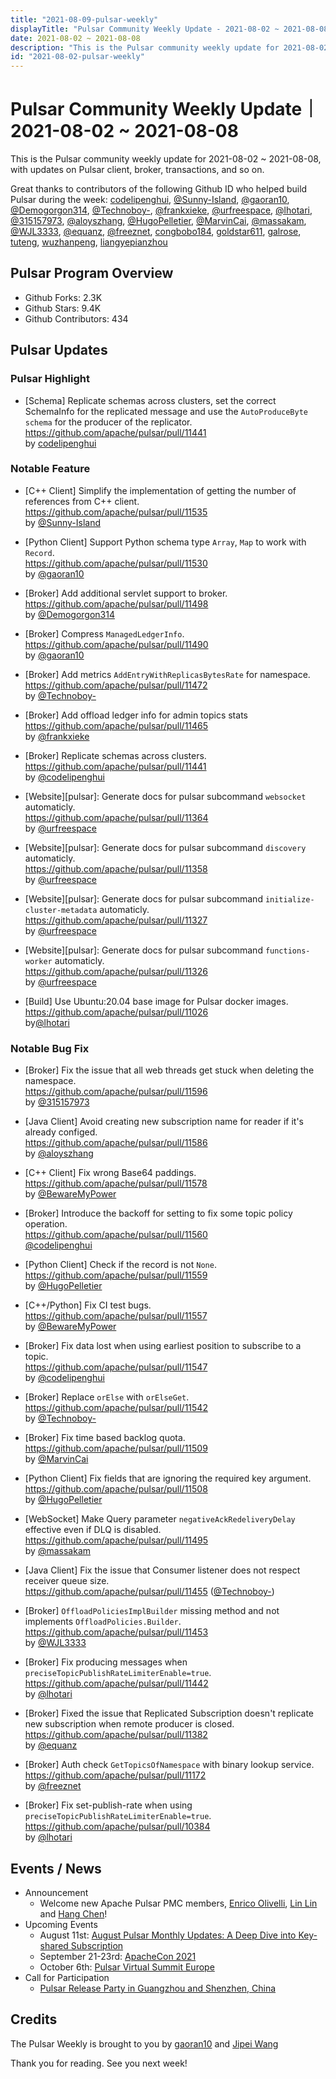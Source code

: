 ```yaml
---
title: "2021-08-09-pulsar-weekly"
displayTitle: "Pulsar Community Weekly Update - 2021-08-02 ~ 2021-08-08"
date: 2021-08-02 ~ 2021-08-08
description: "This is the Pulsar community weekly update for 2021-08-02 ~ 2021-08-08, with updates on Pulsar client, broker, transactions, and so on."
id: "2021-08-02-pulsar-weekly"
---
```


# Pulsar Community Weekly Update｜ 2021-08-02 ~ 2021-08-08

This is the Pulsar community weekly update for 2021-08-02 ~ 2021-08-08, with updates on Pulsar client, broker, transactions, and so on.

Great thanks to contributors of the following Github ID who helped build Pulsar during the week: [codelipenghui](https://github.com/codelipenghui), [@Sunny-Island](https://github.com/Sunny-Island), [@gaoran10](https://github.com/gaoran10), [@Demogorgon314](https://github.com/Demogorgon314), [@Technoboy-](https://github.com/Technoboy-), [@frankxieke](https://github.com/frankxieke), [@urfreespace](https://github.com/urfreespace), [@lhotari](https://github.com/lhotari), [@315157973](https://github.com/315157973), [@aloyszhang](https://github.com/aloyszhang), [@HugoPelletier](https://github.com/HugoPelletier), [@MarvinCai](https://github.com/MarvinCai), [@massakam](https://github.com/massakam), [@WJL3333](https://github.com/WJL3333), [@equanz](https://github.com/equanz), [@freeznet](https://github.com/freeznet), [congbobo184](https://github.com/congbobo184),  [goldstar611](https://github.com/goldstar611), [galrose](https://github.com/galrose),  [tuteng](https://github.com/tuteng), [wuzhanpeng](https://github.com/wuzhanpeng), [liangyepianzhou](https://github.com/liangyepianzhou)

## Pulsar Program Overview
- Github Forks: 2.3K
- Github Stars: 9.4K
- Github Contributors: 434

## Pulsar Updates



### Pulsar Highlight

- [Schema] Replicate schemas across clusters, set the correct SchemaInfo for the replicated message and use
the `AutoProduceByte schema` for the producer of the replicator. 
<br>https://github.com/apache/pulsar/pull/11441
<br>by [codelipenghui](https://github.com/codelipenghui)
    

### Notable Feature

- [C++ Client] Simplify the implementation of getting the number of references from C++ client.
<br>https://github.com/apache/pulsar/pull/11535
<br>by [@Sunny-Island](https://github.com/Sunny-Island)

- [Python Client] Support Python schema type `Array`, `Map` to work with `Record`.
<br>https://github.com/apache/pulsar/pull/11530 
<br>by [@gaoran10](https://github.com/gaoran10)

- [Broker] Add additional servlet support to broker.
<br>https://github.com/apache/pulsar/pull/11498 
<br>by [@Demogorgon314](https://github.com/Demogorgon314)

- [Broker] Compress `ManagedLedgerInfo`.
<br>https://github.com/apache/pulsar/pull/11490 
<br>by [@gaoran10](https://github.com/gaoran10)

- [Broker] Add metrics `AddEntryWithReplicasBytesRate` for namespace.
<br>https://github.com/apache/pulsar/pull/11472 
<br>by [@Technoboy-](https://github.com/Technoboy-)

- [Broker] Add offload ledger info for admin topics stats
<br>https://github.com/apache/pulsar/pull/11465 
<br>by [@frankxieke](https://github.com/frankxieke)

- [Broker] Replicate schemas across clusters.
<br>https://github.com/apache/pulsar/pull/11441 
<br>by [@codelipenghui](https://github.com/codelipenghui)

- [Website][pulsar]: Generate docs for pulsar subcommand `websocket` automaticly.
<br>https://github.com/apache/pulsar/pull/11364 
<br>by [@urfreespace](https://github.com/urfreespace)

- [Website][pulsar]: Generate docs for pulsar subcommand `discovery` automaticly.
<br>https://github.com/apache/pulsar/pull/11358 
<br>by [@urfreespace](https://github.com/urfreespace)

- [Website][pulsar]: Generate docs for pulsar subcommand `initialize-cluster-metadata` automaticly.
<br>https://github.com/apache/pulsar/pull/11327 
<br>by [@urfreespace](https://github.com/urfreespace)

- [Website][pulsar]: Generate docs for pulsar subcommand `functions-worker` automaticly.
<br>https://github.com/apache/pulsar/pull/11326 
<br>by [@urfreespace](https://github.com/urfreespace)

- [Build] Use Ubuntu:20.04 base image for Pulsar docker images.
<br>https://github.com/apache/pulsar/pull/11026 
<br>by[@lhotari](https://github.com/lhotari)

### Notable Bug Fix

- [Broker] Fix the issue that all web threads get stuck when deleting the namespace.
<br>https://github.com/apache/pulsar/pull/11596 
<br>by [@315157973](https://github.com/315157973)

- [Java Client] Avoid creating new subscription name for reader if it's already configed.
<br>https://github.com/apache/pulsar/pull/11586 
<br>by [@aloyszhang](https://github.com/aloyszhang)

- [C++ Client] Fix wrong Base64 paddings.
<br>https://github.com/apache/pulsar/pull/11578 
<br>by [@BewareMyPower](https://github.com/BewareMyPower)

- [Broker] Introduce the backoff for setting to fix some topic policy operation.
<br>https://github.com/apache/pulsar/pull/11560 
<br>[@codelipenghui](https://github.com/codelipenghui)

- [Python Client] Check if the record is not `None`.
<br>https://github.com/apache/pulsar/pull/11559 
<br>by [@HugoPelletier](https://github.com/HugoPelletier)

- [C++/Python] Fix CI test bugs.
<br>https://github.com/apache/pulsar/pull/11557 
<br>by [@BewareMyPower](https://github.com/BewareMyPower)

- [Broker] Fix data lost when using earliest position to subscribe to a topic.
<br>https://github.com/apache/pulsar/pull/11547 
<br>by [@codelipenghui](https://github.com/codelipenghui)

- [Broker] Replace `orElse` with `orElseGet`.
<br>https://github.com/apache/pulsar/pull/11542 
<br>by [@Technoboy-](https://github.com/Technoboy-)

- [Broker] Fix time based backlog quota.
<br>https://github.com/apache/pulsar/pull/11509
<br>by [@MarvinCai](https://github.com/MarvinCai)

- [Python Client] Fix fields that are ignoring the required key argument.
<br>https://github.com/apache/pulsar/pull/11508 
<br>by [@HugoPelletier](https://github.com/HugoPelletier)

- [WebSocket] Make Query parameter `negativeAckRedeliveryDelay` effective even if DLQ is disabled.
<br>https://github.com/apache/pulsar/pull/11495 
<br>by [@massakam](https://github.com/massakam)

- [Java Client] Fix the issue that Consumer listener does not respect receiver queue size.
<br>https://github.com/apache/pulsar/pull/11455 ([@Technoboy-](https://github.com/Technoboy-))

- [Broker] `OffloadPoliciesImplBuilder` missing method and not implements `OffloadPolicies.Builder`.
<br>https://github.com/apache/pulsar/pull/11453 
<br>by [@WJL3333](https://github.com/WJL3333)

- [Broker] Fix producing messages when `preciseTopicPublishRateLimiterEnable=true`.
<br>https://github.com/apache/pulsar/pull/11442 
<br>by [@lhotari](https://github.com/lhotari)

- [Broker] Fixed the issue that Replicated Subscription doesn't replicate new subscription when remote producer is closed.
<br>https://github.com/apache/pulsar/pull/11382 
<br>by [@equanz](https://github.com/equanz)

- [Broker] Auth check `GetTopicsOfNamespace` with binary lookup service.
<br>https://github.com/apache/pulsar/pull/11172 
<br>by [@freeznet](https://github.com/freeznet)

- [Broker] Fix set-publish-rate when using `preciseTopicPublishRateLimiterEnable=true`.
<br>https://github.com/apache/pulsar/pull/10384 
<br>by [@lhotari](https://github.com/lhotari)

## Events / News

- Announcement
    - Welcome new Apache Pulsar PMC members, [Enrico Olivelli](https://github.com/eolivelli), [Lin Lin](https://github.com/315157973) and [Hang Chen](https://github.com/hangc0276)!
- Upcoming Events
    - August 11st: [August Pulsar Monthly Updates: A Deep Dive into Key-shared Subscription](https://streamnative.zoom.us/webinar/register/WN_BqHC8IUSSCCNiTO0OSjkdQ)
    - September 21-23rd: [ApacheCon 2021](https://www.apachecon.com/acah2021/)
    - October 6th: [Pulsar Virtual Summit Europe](https://hopin.com/events/pulsar-summit-europe-2021)
- Call for Participation
    - [Pulsar Release Party in Guangzhou and Shenzhen, China](https://mp.weixin.qq.com/s/jacLGD1Vaaoe6bj2cD6lHQ)


## Credits
The Pulsar Weekly is brought to you by [gaoran10](https://github.com/gaoran10) and [Jipei Wang](https://github.com/JipeiWang)


Thank you for reading. See you next week!
